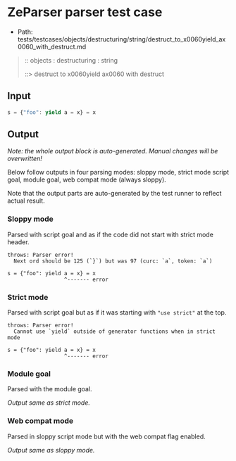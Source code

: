 # ZeParser parser test case

- Path: tests/testcases/objects/destructuring/string/destruct_to_x0060yield_ax0060_with_destruct.md

> :: objects : destructuring : string
>
> ::> destruct to x0060yield ax0060 with destruct

## Input


`````js
s = {"foo": yield a = x} = x
`````

## Output

_Note: the whole output block is auto-generated. Manual changes will be overwritten!_

Below follow outputs in four parsing modes: sloppy mode, strict mode script goal, module goal, web compat mode (always sloppy).

Note that the output parts are auto-generated by the test runner to reflect actual result.

### Sloppy mode

Parsed with script goal and as if the code did not start with strict mode header.

`````
throws: Parser error!
  Next ord should be 125 (`}`) but was 97 (curc: `a`, token: `a`)

s = {"foo": yield a = x} = x
                  ^------- error
`````

### Strict mode

Parsed with script goal but as if it was starting with `"use strict"` at the top.

`````
throws: Parser error!
  Cannot use `yield` outside of generator functions when in strict mode

s = {"foo": yield a = x} = x
                  ^------- error
`````


### Module goal

Parsed with the module goal.

_Output same as strict mode._

### Web compat mode

Parsed in sloppy script mode but with the web compat flag enabled.

_Output same as sloppy mode._
